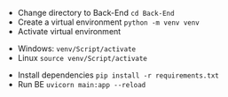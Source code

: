 - Change directory to Back-End
`cd Back-End`
- Create a virtual environment
`python -m venv venv`
- Activate virtual environment
+ Windows: `venv/Script/activate`
+ Linux `source venv/Script/activate`
- Install dependencies
`pip install -r requirements.txt`
- Run BE
`uvicorn main:app --reload`